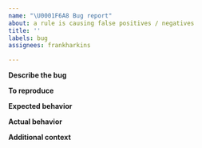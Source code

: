 ```yaml
---
name: "\U0001F6A8 Bug report"
about: a rule is causing false positives / negatives
title: ''
labels: bug
assignees: frankharkins

---
```


<!--
This issue template is for rules
that don't work correctly. If you
disagree with a rule, you can turn
if off for your repo (see README),
or use the "discussion" issue
template to request it be changed.
-->

**Describe the bug**

<!-- Quick overview -->

**To reproduce**

<!--
Please paste some content
that Vale lints incorrectly.
-->

**Expected behavior**

<!-- Explain what you expect to see -->

**Actual behavior**

<!-- Paste the output you get -->

**Additional context**

<!--
If possible, please link to the
content you're linting, and
include anything that might
help us help you
-->
